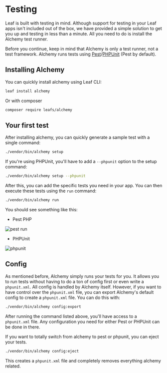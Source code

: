 # Testing

Leaf is built with testing in mind. Although support for testing in your Leaf apps isn't included out of the box, we have provided a simple solution to get you up and testing in less than a minute. All you need to do is install the Alchemy test runner.

Before you continue, keep in mind that Alchemy is only a test runner, not a test framework. Alchemy runs tests using [Pest](https://pestphp.com/)/[PHPUnit](https://phpunit.de/) (Pest by default).

## Installing Alchemy

You can quickly install alchemy using Leaf CLI:

```sh
leaf install alchemy
```

Or with composer

```sh
composer require leafs/alchemy
```

## Your first test

After installing alchemy, you can quickly generate a sample test with a single command:

```sh
./vendor/bin/alchemy setup
```

If you're using PHPUnit, you'll have to add a `--phpunit` option to the setup command:

```sh
./vendor/bin/alchemy setup --phpunit
```

After this, you can add the specific tests you need in your app. You can then execute these tests using the `run` command:

```sh
./vendor/bin/alchemy run
```

<!-- Or with the Leaf CLI:

```sh
leaf test:run
``` -->

You should see something like this:

- Pest PHP

![pest run](https://user-images.githubusercontent.com/26604242/182264487-6db016be-bee3-40d2-bb75-64d34d893e6a.png)

<!-- ## Testing with [PHPUnit](https://phpunit.de/)

PHPUnit is a programmer-oriented testing framework for PHP. By default, Alchemy assumes your tests are written with Pest, however, you can also write and run your tests with PHPUnit. If you want to go this route, instead of the above code in your `index.test.php`, you can place this:

```php
<?php

use PHPUnit\Framework\TestCase;

final class StackTest extends TestCase
{
  public function testPushAndPop(): void
  {
    $stack = [];
    $this->assertSame(0, count($stack));

    array_push($stack, 'foo');
    $this->assertSame('foo', $stack[count($stack)-1]);
    $this->assertSame(1, count($stack));

    $this->assertSame('foo', array_pop($stack));
    $this->assertSame(0, count($stack));
  }
}
```

After this, you can run your tests with Alchemy like this:

```sh
./vendor/bin/alchemy run --phpunit
```

Or with Leaf CLI

```sh
leaf test:run --phpunit
``` 

You should get something like this: -->

- PHPUnit

![phpunit](https://user-images.githubusercontent.com/26604242/182213801-501067c4-d77c-4769-b18a-d83573047b84.png)

## Config

As mentioned before, Alchemy simply runs your tests for you. It allows you to run tests without having to do a ton of config first or even write a `phpunit.xml`. All config is handled by Alchemy itself. However, if you want to have control over the `phpunit.xml` file, you can export Alchemy's default config to create a `phpunit.xml` file. You can do this with:

```sh
./vendor/bin/alchemy config:export
```

<!-- Or with Leaf CLI

```sh
leaf test:configure
``` -->

After running the command listed above, you'll have access to a `phpunit.xml` file. Any configuration you need for either Pest or PHPUnit can be done in there.

If you want to totally switch from alchemy to pest or phpunit, you can eject your tests.

```sh
./vendor/bin/alchemy config:eject
```

This creates a `phpunit.xml` file and completely removes everything alchemy related.
